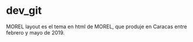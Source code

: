 # dev_git
MOREL layout es el tema en html de MOREL, que produje en Caracas entre febrero y mayo de 2019.
